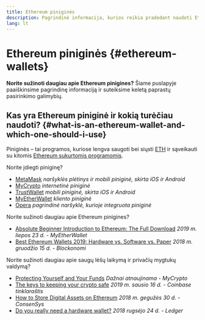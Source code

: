 ```yaml
---
title: Ethereum piniginės
description: Pagrindinė informacija, kurios reikia pradedant naudoti Ethereum pinigines.
lang: lt
---
```


# Ethereum piniginės {#ethereum-wallets}

<FeaturedText>

**Norite sužinoti daugiau apie Ethereum pinigines?** Šiame puslapyje paaiškinsime pagrindinę informaciją ir suteiksime keletą paprastų pasirinkimo galimybių.

</FeaturedText>

## Kas yra Ethereum piniginė ir kokią turėčiau naudoti? {#what-is-an-ethereum-wallet-and-which-one-should-i-use}

Piniginės – tai programos, kuriose lengva saugoti bei siųsti [ETH](/what-is-ether/) ir sąveikauti su kitomis [Ethereum sukurtomis programomis](/apps/).

Norite įdiegti piniginę?

- [MetaMask](https://metamask.io) _naršyklės plėtinys ir mobili piniginė, skirta iOS ir Android_
- [MyCrypto](https://mycrypto.com) _internetinė piniginė_
- [TrustWallet](https://trustwallet.com/) _mobili piniginė, skirta iOS ir Android_
- [MyEtherWallet](https://www.myetherwallet.com/) _kliento piniginė_
- [Opera](https://www.opera.com/crypto) _pagrindinė naršyklė, kurioje integruota piniginė_

Norite sužinoti daugiau apie Ethereum pinigines?

- [Absolute Beginner Introduction to Ethereum: The Full Download](https://www.mewtopia.com/absolute-beginners-guide/) _2019 m. liepos 23 d. - MyEtherWallet_
- [Best Ethereum Wallets 2019: Hardware vs. Software vs. Paper](https://blockonomi.com/best-ethereum-wallets/) _2018 m. gruodžio 15 d. - Blockonomi_

Norite sužinoti daugiau apie saugų lėšų laikymą ir privačių mygtukų valdymą?

- [Protecting Yourself and Your Funds](https://support.mycrypto.com/staying-safe/protecting-yourself-and-your-funds) _Dažnai atnaujinama - MyCrypto_
- [The keys to keeping your crypto safe](https://web.archive.org/web/20190716160333/https://blog.coinbase.com/the-keys-to-keeping-your-crypto-safe-96d497cce6cf?gi=548619266f28) _2019 m. sausio 16 d. - Coinbase tinklaraštis_
- [How to Store Digital Assets on Ethereum](https://media.consensys.net/how-to-store-digital-assets-on-ethereum-a2bfdcf66bd0) _2018 m. gegužės 30 d. - ConsenSys_
- [Do you really need a hardware wallet?](https://medium.com/ledger-on-security-and-blockchain/ledger-101-part-1-do-you-really-need-a-hardware-wallet-7f5abbadd945) _2018 rugsėjo 24 d. - Ledger_
